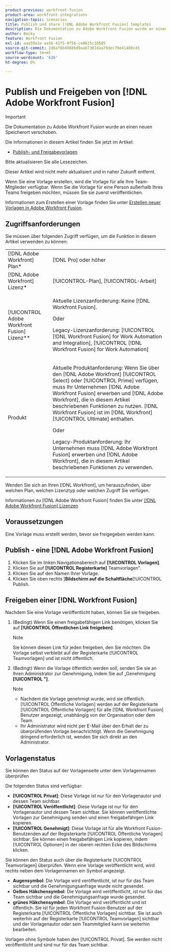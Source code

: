```yaml
---
product-previous: workfront-fusion
product-area: workfront-integrations
navigation-topic: scenarios
title: Publish und share [!DNL Adobe Workfront Fusion] templates
description: Die Dokumentation zu Adobe Workfront Fusion wurde an einen neuen Speicherort verschoben. Dieser Artikel ist veraltet, enthält jedoch einen Link zum neuen Artikel, der diese Funktion behandelt.
author: Becky
feature: Workfront Fusion
exl-id: aaa59a1e-aa16-41f5-9f56-ce0615c1b685
source-git-commit: 2d6af8b4988bd9aab7381daa79dec79e41408c45
workflow-type: tm+mt
source-wordcount: '626'
ht-degree: 0%

---
```


# Publish und Freigeben von [!DNL Adobe Workfront Fusion]

>[!IMPORTANT]
>
>Die Dokumentation zu Adobe Workfront Fusion wurde an einen neuen Speicherort verschoben.
>
>Die Informationen in diesem Artikel finden Sie jetzt im Artikel:
>
>* [Publish- und Freigabevorlagen](https://experienceleague.adobe.com/docs/workfront-fusion/using/create-and-manage-templates/publish-and-share-fusion-templates.html)
>
>Bitte aktualisieren Sie alle Lesezeichen.
>
>Dieser Artikel wird nicht mehr aktualisiert und in naher Zukunft entfernt.

Wenn Sie eine Vorlage erstellen, wird die Vorlage für alle Ihre Team-Mitglieder verfügbar. Wenn Sie die Vorlage für eine Person außerhalb Ihres Teams freigeben möchten, müssen Sie sie zuerst veröffentlichen.

Informationen zum Erstellen einer Vorlage finden Sie unter [Erstellen neuer Vorlagen in Adobe Workfront Fusion](../../../workfront-fusion/scenarios/templates/create-new-fusion-templates.md).

## Zugriffsanforderungen

Sie müssen über folgenden Zugriff verfügen, um die Funktion in diesem Artikel verwenden zu können:

<table style="table-layout:auto"> 
 <col> 
 <col> 
 <tbody> 
  <tr> 
    <td role="rowheader">[!DNL Adobe Workfront] Plan*</td> 
   <td> <p>[!DNL Pro] oder höher</p> </td> 
  </tr> 
  <tr data-mc-conditions=""> 
   <td role="rowheader">[!DNL Adobe Workfront] Lizenz*</td> 
   <td> <p>[!UICONTROL-Plan], [!UICONTROL-Arbeit]</p> </td> 
  </tr> 
  <tr> 
   <td role="rowheader">[!UICONTROL Adobe Workfront Fusion] Lizenz**</td> 
  <td>
   <p>Aktuelle Lizenzanforderung: Keine [!DNL Workfront Fusion].</p>
   <p>Oder</p>
   <p>Legacy-Lizenzanforderung: [!UICONTROL [!DNL Workfront Fusion] for Work Automation and Integration], [!UICONTROL [!DNL Workfront Fusion] for Work Automation]</p>
   </td>    </tr> 
  </tr> 
  <tr> 
   <td role="rowheader">Produkt</td> 
   <td>
   <p>Aktuelle Produktanforderung: Wenn Sie über den [!DNL Adobe Workfront] [!UICONTROL Select] oder [!UICONTROL Prime] verfügen, muss Ihr Unternehmen [!DNL Adobe Workfront Fusion] erwerben und [!DNL Adobe Workfront], die in diesem Artikel beschriebenen Funktionen zu nutzen. [!DNL Workfront Fusion] ist im [!DNL Workfront] [!UICONTROL Ultimate] enthalten.</p>
   <p>Oder</p>
   <p>Legacy-Produktanforderung: Ihr Unternehmen muss [!DNL Adobe Workfront Fusion] erwerben und [!DNL Adobe Workfront], die in diesem Artikel beschriebenen Funktionen zu verwenden.</p>
   </td> 
  </tr> 
 </tbody> 
</table>

Wenden Sie sich an Ihren [!DNL Workfront], um herauszufinden, über welchen Plan, welchen Lizenztyp oder welchen Zugriff Sie verfügen.

Informationen zu [!DNL Adobe Workfront Fusion] finden Sie unter [[!DNL Adobe Workfront Fusion] Lizenzen](../../../workfront-fusion/get-started/license-automation-vs-integration.md)

## Voraussetzungen

Eine Vorlage muss erstellt werden, bevor sie freigegeben werden kann.

## Publish - eine [!DNL Adobe Workfront Fusion]

1. Klicken Sie im linken Navigationsbereich auf **[!UICONTROL Vorlagen]**.
1. Klicken Sie auf **[!UICONTROL Registerkarte]** Teamvorlagen“.
1. Klicken Sie auf den Namen Ihrer Vorlage.
1. Klicken Sie oben rechts ]**Bildschirm auf die Schaltfläche**[!UICONTROL  Publish.

## Freigeben einer [!DNL Workfront Fusion]

Nachdem Sie eine Vorlage veröffentlicht haben, können Sie sie freigeben.

1. (Bedingt) Wenn Sie einen freigabefähigen Link benötigen, klicken Sie auf **[!UICONTROL Öffentlichen Link freigeben]**.

   >[!NOTE]
   >
   >Sie können diesen Link für jeden freigeben, den Sie möchten. Die Vorlage selbst verbleibt auf der Registerkarte [!UICONTROL Teamvorlagen] und ist nicht öffentlich.

1. (Bedingt) Wenn die Vorlage öffentlich werden soll, senden Sie sie an Ihren Administrator zur Genehmigung, indem Sie auf „Genehmigung **[!UICONTROL &quot;]**.

   >[!NOTE]
   >
   >* Nachdem die Vorlage genehmigt wurde, wird sie öffentlich. [!UICONTROL Öffentliche Vorlagen] werden auf der Registerkarte [!UICONTROL Öffentliche Vorlagen] für alle [!DNL Workfront Fusion] Benutzer angezeigt, unabhängig von der Organisation oder dem Team.
   >* Ihr Administrator wird nicht per E-Mail über den Erhalt der zu überprüfenden Vorlage benachrichtigt. Wenn die Genehmigung dringend erforderlich ist, wenden Sie sich direkt an den Administrator.


## Vorlagenstatus

Sie können den Status auf der Vorlagenseite unter dem Vorlagennamen überprüfen

Die folgenden Status sind verfügbar:

* **[!UICONTROL Privat]**: Diese Vorlage ist nur für den Vorlagenautor und dessen Team sichtbar.
* **[!UICONTROL Veröffentlicht]**: Diese Vorlage ist nur für den Vorlagenautor und dessen Team sichtbar. Sie können veröffentlichte Vorlagen zur Genehmigung senden und einen freigabefähigen Link kopieren.
* **[!UICONTROL Genehmigt]**: Diese Vorlage ist für alle Workfront Fusion-Benutzenden auf der Registerkarte [!UICONTROL Öffentliche Vorlagen] sichtbar. Sie können einen freigabefähigen Link kopieren, indem [!UICONTROL Optionen] in der oberen rechten Ecke des Bildschirms klicken.

Sie können den Status auch über die Registerkarte [!UICONTROL Teamvorlagen] überprüfen. Wenn eine Vorlage veröffentlicht wird, wird rechts neben dem Vorlagennamen ein Symbol angezeigt.

* **Augensymbol**: Die Vorlage wird veröffentlicht, ist nur für das Team sichtbar und die Genehmigungsanfrage wurde nicht gesendet.
* **Gelbes Häkchensymbol**: Die Vorlage wird veröffentlicht, ist nur für das Team sichtbar und die Genehmigungsanfrage wurde gesendet.
* **grünes Häkchensymbol**: Die Vorlage wird veröffentlicht und ist öffentlich. Sie ist für jeden Workfront Fusion-Benutzer auf der Registerkarte [!UICONTROL Öffentliche Vorlagen] sichtbar. Sie ist auch weiterhin auf der Registerkarte [!UICONTROL Teamvorlagen] sichtbar und der Vorlagenautor oder sein Teammitglied kann sie weiterhin bearbeiten.

Vorlagen ohne Symbole haben den [!UICONTROL Privat]. Sie werden nicht veröffentlicht und sind nur für das Team sichtbar.
